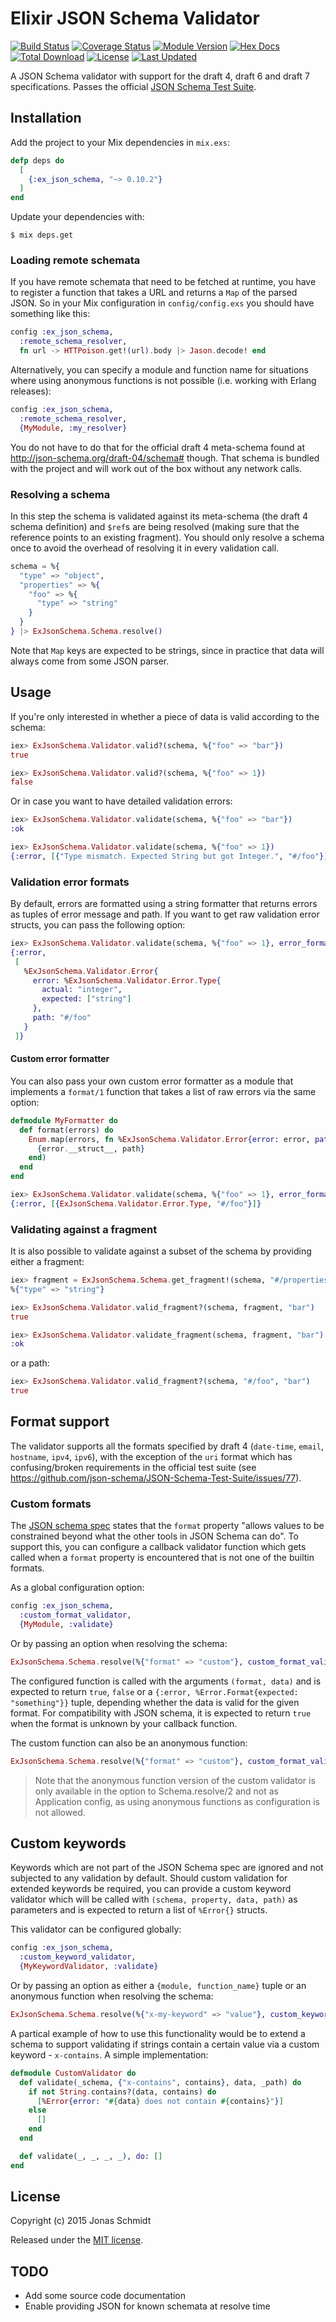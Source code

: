 # Elixir JSON Schema Validator

[![Build Status](https://github.com/jonasschmidt/ex_json_schema/actions/workflows/ci.yml/badge.svg?branch=master)](https://github.com/jonasschmidt/ex_json_schema/actions/workflows/ci.yml)
[![Coverage Status](https://coveralls.io/repos/github/jonasschmidt/ex_json_schema/badge.svg?branch=master)](https://coveralls.io/github/jonasschmidt/ex_json_schema?branch=master)
[![Module Version](https://img.shields.io/hexpm/v/ex_json_schema.svg)](https://hex.pm/packages/ex_json_schema)
[![Hex Docs](https://img.shields.io/badge/hex-docs-lightgreen.svg)](https://hexdocs.pm/ex_json_schema/)
[![Total Download](https://img.shields.io/hexpm/dt/ex_json_schema.svg)](https://hex.pm/packages/ex_json_schema)
[![License](https://img.shields.io/hexpm/l/ex_json_schema.svg)](https://github.com/jonasschmidt/ex_json_schema/blob/master/LICENSE)
[![Last Updated](https://img.shields.io/github/last-commit/jonasschmidt/ex_json_schema.svg)](https://github.com/jonasschmidt/ex_json_schema/commits/master)

A JSON Schema validator with support for the draft 4, draft 6 and draft 7 specifications. Passes the official [JSON Schema Test Suite](https://github.com/json-schema/JSON-Schema-Test-Suite).

## Installation

Add the project to your Mix dependencies in `mix.exs`:

```elixir
defp deps do
  [
    {:ex_json_schema, "~> 0.10.2"}
  ]
end
```

Update your dependencies with:

```shell
$ mix deps.get
```

### Loading remote schemata

If you have remote schemata that need to be fetched at runtime, you have to register a function that takes a URL and returns a `Map` of the parsed JSON. So in your Mix configuration in `config/config.exs` you should have something like this:

```elixir
config :ex_json_schema,
  :remote_schema_resolver,
  fn url -> HTTPoison.get!(url).body |> Jason.decode! end
```

Alternatively, you can specify a module and function name for situations where using anonymous functions is not possible (i.e. working with Erlang releases):

```elixir
config :ex_json_schema,
  :remote_schema_resolver,
  {MyModule, :my_resolver}
```

You do not have to do that for the official draft 4 meta-schema found at http://json-schema.org/draft-04/schema# though. That schema is bundled with the project and will work out of the box without any network calls.

### Resolving a schema

In this step the schema is validated against its meta-schema (the draft 4 schema definition) and `$ref`s are being resolved (making sure that the reference points to an existing fragment). You should only resolve a schema once to avoid the overhead of resolving it in every validation call.

```elixir
schema = %{
  "type" => "object",
  "properties" => %{
    "foo" => %{
      "type" => "string"
    }
  }
} |> ExJsonSchema.Schema.resolve()
```

Note that `Map` keys are expected to be strings, since in practice that data will always come from some JSON parser.

## Usage

If you're only interested in whether a piece of data is valid according to the schema:

```elixir
iex> ExJsonSchema.Validator.valid?(schema, %{"foo" => "bar"})
true

iex> ExJsonSchema.Validator.valid?(schema, %{"foo" => 1})
false
```

Or in case you want to have detailed validation errors:

```elixir
iex> ExJsonSchema.Validator.validate(schema, %{"foo" => "bar"})
:ok

iex> ExJsonSchema.Validator.validate(schema, %{"foo" => 1})
{:error, [{"Type mismatch. Expected String but got Integer.", "#/foo"}]}
```

### Validation error formats

By default, errors are formatted using a string formatter that returns errors as tuples of error message and path. If you want to get raw validation error structs, you can pass the following option:

```elixir
iex> ExJsonSchema.Validator.validate(schema, %{"foo" => 1}, error_formatter: false)
{:error,
 [
   %ExJsonSchema.Validator.Error{
     error: %ExJsonSchema.Validator.Error.Type{
       actual: "integer",
       expected: ["string"]
     },
     path: "#/foo"
   }
 ]}
```

#### Custom error formatter

You can also pass your own custom error formatter as a module that implements a `format/1` function that takes a list of raw errors via the same option:

```elixir
defmodule MyFormatter do
  def format(errors) do
    Enum.map(errors, fn %ExJsonSchema.Validator.Error{error: error, path: path} ->
      {error.__struct__, path}
    end)
  end
end
```

```elixir
iex> ExJsonSchema.Validator.validate(schema, %{"foo" => 1}, error_formatter: MyFormatter)
{:error, [{ExJsonSchema.Validator.Error.Type, "#/foo"}]}
```

### Validating against a fragment

It is also possible to validate against a subset of the schema by providing either a fragment:

```elixir
iex> fragment = ExJsonSchema.Schema.get_fragment!(schema, "#/properties/foo")
%{"type" => "string"}

iex> ExJsonSchema.Validator.valid_fragment?(schema, fragment, "bar")
true

iex> ExJsonSchema.Validator.validate_fragment(schema, fragment, "bar")
:ok
```

or a path:

```elixir
iex> ExJsonSchema.Validator.valid_fragment?(schema, "#/foo", "bar")
true
```

## Format support

The validator supports all the formats specified by draft 4 (`date-time`, `email`, `hostname`, `ipv4`, `ipv6`), with the exception of the `uri` format which has confusing/broken requirements in the official test suite (see https://github.com/json-schema/JSON-Schema-Test-Suite/issues/77).

### Custom formats

The [JSON schema spec][format-spec] states that the `format` property "allows values to be constrained beyond what the other tools in JSON Schema can do". To support this, you can configure a callback validator function which gets called when a `format` property is encountered that is not one of the builtin formats.

As a global configuration option:

```elixir
config :ex_json_schema,
  :custom_format_validator,
  {MyModule, :validate}
```

Or by passing an option when resolving the schema:

```elixir
ExJsonSchema.Schema.resolve(%{"format" => "custom"}, custom_format_validator: {MyModule, :validate})
```

The configured function is called with the arguments `(format, data)` and is expected to return `true`, `false` or a `{:error, %Error.Format{expected: "something"}}` tuple, depending whether the data is valid for the given format. For compatibility with JSON schema, it is expected to return `true` when the format is unknown by your callback function.

The custom function can also be an anonymous function:

```elixir
ExJsonSchema.Schema.resolve(%{"format" => "custom"}, custom_format_validator: fn format, data -> true end)
```

> Note that the anonymous function version of the custom validator is only available in the option to Schema.resolve/2 and not as Application config, as using anonymous functions as configuration is not allowed.

[format-spec]: https://json-schema.org/understanding-json-schema/reference/string.html#format

## Custom keywords

Keywords which are not part of the JSON Schema spec are ignored and not subjected to any validation by default.
Should custom validation for extended keywords be required, you can provide a custom keyword validator which will be called with `(schema, property, data, path)` as parameters and is expected to return a list of `%Error{}` structs.

This validator can be configured globally:

```elixir
config :ex_json_schema,
  :custom_keyword_validator,
  {MyKeywordValidator, :validate}
```

Or by passing an option as either a `{module, function_name}` tuple or an anonymous function when resolving the schema:

```elixir
ExJsonSchema.Schema.resolve(%{"x-my-keyword" => "value"}, custom_keyword_validator: {MyKeywordValidator, :validate})
```

A partical example of how to use this functionality would be to extend a schema to support validating if strings contain a certain value via a custom keyword - `x-contains`. A simple implementation:

```elixir
defmodule CustomValidator do
  def validate(_schema, {"x-contains", contains}, data, _path) do
    if not String.contains?(data, contains) do
      [%Error{error: "#{data} does not contain #{contains}"}]
    else
      []
    end
  end

  def validate(_, _, _, _), do: []
end
```

## License

Copyright (c) 2015 Jonas Schmidt

Released under the [MIT license](https://github.com/jonasschmidt/ex_json_schema/blob/master/LICENSE).

## TODO

- Add some source code documentation
- Enable providing JSON for known schemata at resolve time

